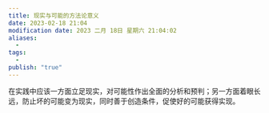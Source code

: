 ```yaml
---
title: 现实与可能的方法论意义
date: 2023-02-18 21:04
modification date: 2023 二月 18日 星期六 21:04:02
aliases:
  - 
tags:
  - 
publish: "true"
---
```


在实践中应该一方面立足现实，对可能性作出全面的分析和预判；另一方面着眼长远，防止坏的可能变为现实，同时善于创造条件，促使好的可能获得实现。